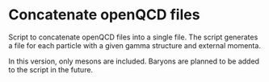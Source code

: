 # Concatenate openQCD files

Script to concatenate openQCD files into a single file. The script generates
a file for each particle with a given gamma structure and external momenta.

In this version, only mesons are included. Baryons are planned to be added
to the script in the future.
